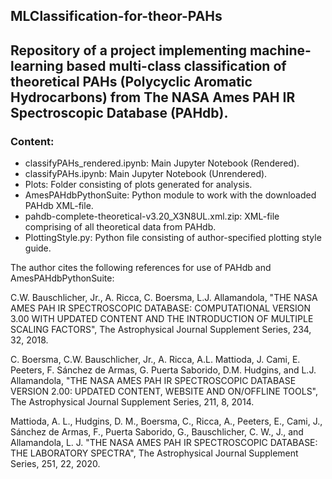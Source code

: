 ## MLClassification-for-theor-PAHs
Repository of a project implementing machine-learning based multi-class classification of theoretical PAHs (Polycyclic Aromatic Hydrocarbons) from The NASA Ames PAH IR Spectroscopic Database (PAHdb).
-----

### Content:

- classifyPAHs_rendered.ipynb: Main Jupyter Notebook (Rendered).
- classifyPAHs.ipynb: Main Jupyter Notebook (Unrendered).
- Plots: Folder consisting of plots generated for analysis. 
- AmesPAHdbPythonSuite: Python module to work with the downloaded PAHdb XML-file.
- pahdb-complete-theoretical-v3.20_X3N8UL.xml.zip: XML-file comprising of all theoretical data from PAHdb. 
- PlottingStyle.py: Python file consisting of author-specified plotting style guide. 


The author cites the following references for use of PAHdb and AmesPAHdbPythonSuite:

C.W. Bauschlicher, Jr., A. Ricca, C. Boersma, L.J. Allamandola, "THE NASA AMES PAH IR SPECTROSCOPIC DATABASE: COMPUTATIONAL VERSION 3.00 WITH UPDATED CONTENT AND THE INTRODUCTION OF MULTIPLE SCALING FACTORS", The Astrophysical Journal Supplement Series, 234, 32, 2018.

C. Boersma, C.W. Bauschlicher, Jr., A. Ricca, A.L. Mattioda, J. Cami, E. Peeters, F. Sánchez de Armas, G. Puerta Saborido, D.M. Hudgins, and L.J. Allamandola, "THE NASA AMES PAH IR SPECTROSCOPIC DATABASE VERSION 2.00: UPDATED CONTENT, WEBSITE AND ON/OFFLINE TOOLS", The Astrophysical Journal Supplement Series, 211, 8, 2014.

Mattioda, A. L., Hudgins, D. M., Boersma, C., Ricca, A., Peeters, E., Cami, J., Sánchez de Armas, F., Puerta Saborido, G., Bauschlicher, C. W., J., and Allamandola, L. J. "THE NASA AMES PAH IR SPECTROSCOPIC DATABASE: THE LABORATORY SPECTRA", The Astrophysical Journal Supplement Series, 251, 22, 2020.
